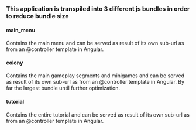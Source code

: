 ### This application is transpiled into 3 different js bundles in order to reduce bundle size

#### main_menu
Contains the main menu and can be served as result of its own sub-url as from an @controller template in Angular.

#### colony
Contains the main gameplay segments and minigames and can be served as result of its own sub-url as from an @controller template in Angular. By far the largest bundle until further optimization.


#### tutorial
Contains the entire tutorial and can be served as result of its own sub-url as from an @controller template in Angular.
